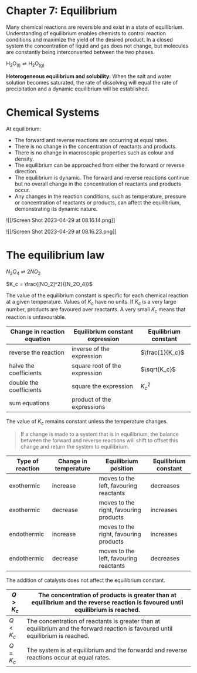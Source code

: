 # Chapter 7: Equilibrium

Many chemical reactions are reversible and exist in a state of equilibrium. Understanding of equilibrium enables chemists to control reaction conditions and maximize the yield of the desired product. In a closed system the concentration of liquid and gas does not change, but molecules are constantly being interconverted between the two phases. 

$\text{H}_2\text{O}_{\text{(l)}}\rightleftharpoons \text{H}_2\text{O}_{\text{(g)}}$

**Heterogeneous equilibrium and solubility:** When the salt and water solution becomes saturated, the rate of dissolving will equal the rate of precipitation and a dynamic equilibrium will be established.

# Chemical Systems

At equilibrium: 

- The forward and reverse reactions are occurring at equal rates.
- There is no change in the concentration of reactants and products.
- There is no change in macroscopic properties such as colour and density.
- The equilibrium can be approached from either the forward or reverse direction.
- The equilibrium is dynamic. The forward and reverse reactions continue but no overall change in the concentration of reactants and products occur.
- Any changes in the reaction conditions, such as temperature, pressure or concentration of reactants or products, can affect the equilibrium, demonstrating its dynamic nature.

![[/Screen Shot 2023-04-29 at 08.16.14.png]]

![[/Screen Shot 2023-04-29 at 08.16.23.png]]

# The equilibrium law

$N_2O_4\rightleftharpoons 2NO_2$

$K_c = \frac{[NO_2]^2}{[N_2O_4]}$

The value of the equilibrium constant is specific for each chemical reaction at a given temperature. Values of $K_c$ have no units. If $K_c$ is a very large number, products are favoured over reactants. A very small $K_c$ means that reaction is unfavourable.

| Change in reaction equation | Equilibrium constant expression | Equilibrium constant |
| --- | --- | --- |
| reverse the reaction | inverse of the expression | $\frac{1}{K_c}$ |
| halve the coefficients | square root of the expression | $\sqrt{K_c}$ |
| double the coefficients | square the expression | $K_c^2$ |
| sum equations | product of the expressions |  |

The value of $K_c$ remains constant unless the temperature changes.

> If a change is made to a system that is in equilibrium, the balance between the forward and reverse reactions will shift to offset this change and return the system to equilibrium.
> 

| Type of reaction | Change in temperature | Equilibrium position | Equilibrium constant |
| --- | --- | --- | --- |
| exothermic | increase | moves to the left, favouring reactants | decreases |
| exothermic | decrease | moves to the right, favouring products | increases |
| endothermic | increase | moves to the right, favouring products | increases |
| endothermic | decrease | moves to the left, favouring reactants | decreases |

The addition of catalysts does not affect the equilibrium constant.

| $Q>K_c$ | The concentration of products is greater than at equilibrium and the reverse reaction is favoured until equilibrium is reached. |
| --- | --- |
| $Q<K_c$ | The concentration of reactants is greater than at equilibrium and the forward reaction is favoured until equilibrium is reached. |
| $Q=K_c$ | The system is at equilibrium and the forwardd and reverse reactions occur at equal rates. |